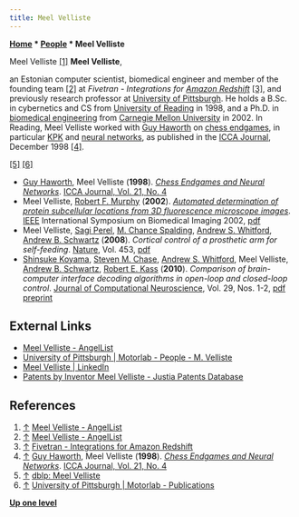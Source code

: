 ```yaml
---
title: Meel Velliste
---
```

**[Home](Home "Home") \* [People](People "People") \* Meel Velliste**



 [](https://angel.co/mvelliste) Meel Velliste <a id="cite-note-1" href="#cite-ref-1">[1]</a> 
**Meel Velliste**,  

an Estonian computer scientist, biomedical engineer and member of the founding team <a id="cite-note-2" href="#cite-ref-2">[2]</a> at *Fivetran - Integrations for [Amazon Redshift](https://en.wikipedia.org/wiki/Amazon_Redshift)* <a id="cite-note-3" href="#cite-ref-3">[3]</a>, and previously research professor at [University of Pittsburgh](https://en.wikipedia.org/wiki/University_of_Pittsburgh). He holds a B.Sc. in cybernetics and CS from [University of Reading](https://en.wikipedia.org/wiki/University_of_Reading) in 1998, and a Ph.D. in [biomedical engineering](https://en.wikipedia.org/wiki/Biomedical_engineering) from [Carnegie Mellon University](Carnegie_Mellon_University "Carnegie Mellon University") in 2002. In Reading, Meel Velliste worked with [Guy Haworth](Guy_Haworth "Guy Haworth") on [chess endgames](Endgame "Endgame"), in particular [KPK](KPK "KPK") and [neural networks](Neural_Networks "Neural Networks"), as published in the [ICCA Journal](ICGA_Journal#21_4 "ICGA Journal"), December 1998 <a id="cite-note-4" href="#cite-ref-4">[4]</a>. 






<a id="cite-note-5" href="#cite-ref-5">[5]</a> <a id="cite-note-6" href="#cite-ref-6">[6]</a>



* [Guy Haworth](Guy_Haworth "Guy Haworth"), Meel Velliste (**1998**). *[Chess Endgames and Neural Networks](http://centaur.reading.ac.uk/4569/)*. [ICCA Journal, Vol. 21, No. 4](ICGA_Journal#21_4 "ICGA Journal")
 * Meel Velliste, [Robert F. Murphy](http://dblp.uni-trier.de/pers/hd/m/Murphy:Robert_F=) (**2002**). *[Automated determination of protein subcellular locations from 3D fluorescence microscope images](http://ieeexplore.ieee.org/xpl/login.jsp?tp=&arnumber=1029397&url=http%3A%2F%2Fieeexplore.ieee.org%2Fxpls%2Fabs_all.jsp%3Farnumber%3D1029397)*. [IEEE](IEEE "IEEE") International Symposium on Biomedical Imaging 2002, [pdf](http://murphylab.web.cmu.edu/publications/86-velliste2002.pdf) 
* Meel Velliste, [Sagi Perel](https://scholar.google.com/citations?user=9_SwffAAAAAJ&hl=en), [M. Chance Spalding](http://dblp.uni-trier.de/pers/hd/s/Spalding:M=_Chance), [Andrew S. Whitford](http://patents.justia.com/inventor/andrew-s-whitford), [Andrew B. Schwartz](http://www.neurobio.pitt.edu/faculty/schwartz.htm) (**2008**). *Cortical control of a prosthetic arm for self-feeding*. [Nature](https://en.wikipedia.org/wiki/Nature_%28journal%29), Vol. 453, [pdf](http://www.nature.com/nature/journal/v453/n7198/pdf/nature06996.pdf)
* [Shinsuke Koyama](http://dblp.uni-trier.de/pers/hd/k/Koyama:Shinsuke), [Steven M. Chase](http://www.cnbc.cmu.edu/~schase/people.php), [Andrew S. Whitford](http://patents.justia.com/inventor/andrew-s-whitford), Meel Velliste, [Andrew B. Schwartz](http://www.neurobio.pitt.edu/faculty/schwartz.htm), [Robert E. Kass](http://www.stat.cmu.edu/~kass/) (**2010**). *Comparison of brain-computer interface decoding algorithms in open-loop and closed-loop control*. [Journal of Computational Neuroscience](http://www.springer.com/biomed/neuroscience/journal/10827), Vol. 29, Nos. 1-2, [pdf preprint](http://motorlab.neurobio.pitt.edu/pub/comparison.pdf)


## External Links


* [Meel Velliste - AngelList](https://angel.co/mvelliste)
* [University of Pittsburgh | Motorlab - People - M. Velliste](http://motorlab.neurobio.pitt.edu/people.php?name=meel)
* [Meel Velliste | LinkedIn](https://www.linkedin.com/pub/meel-velliste/35/51b/96b)
* [Patents by Inventor Meel Velliste - Justia Patents Database](http://patents.justia.com/inventor/meel-velliste)


## References


1. <a id="cite-ref-1" href="#cite-note-1">↑</a> [Meel Velliste - AngelList](https://angel.co/mvelliste)
2. <a id="cite-ref-2" href="#cite-note-2">↑</a> [Meel Velliste - AngelList](https://angel.co/mvelliste)
3. <a id="cite-ref-3" href="#cite-note-3">↑</a> [Fivetran - Integrations for Amazon Redshift](https://angel.co/fivetran)
4. <a id="cite-ref-4" href="#cite-note-4">↑</a> [Guy Haworth](Guy_Haworth "Guy Haworth"), Meel Velliste (**1998**). *[Chess Endgames and Neural Networks](http://centaur.reading.ac.uk/4569/)*. [ICCA Journal, Vol. 21, No. 4](ICGA_Journal#21_4 "ICGA Journal")
5. <a id="cite-ref-5" href="#cite-note-5">↑</a> [dblp: Meel Velliste](http://dblp.uni-trier.de/pers/hd/v/Velliste:Meel)
6. <a id="cite-ref-6" href="#cite-note-6">↑</a> [University of Pittsburgh | Motorlab - Publications](http://motorlab.neurobio.pitt.edu/publications.php)

**[Up one level](People "People")**







 
